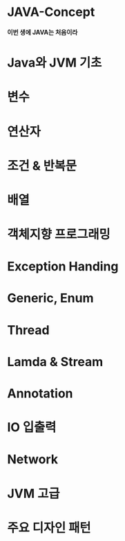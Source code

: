# JAVA-Concept

__이번 생에 JAVA는 처음이라__

# Java와 JVM 기초

# 변수

# 연산자

# 조건 & 반복문

# 배열

# 객체지향 프로그래밍

# Exception Handing

# Generic, Enum

# Thread

# Lamda & Stream

# Annotation

# IO 입출력

# Network

# JVM 고급

# 주요 디자인 패턴







